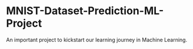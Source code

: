 # MNIST-Dataset-Prediction-ML-Project
An important project to kickstart our learning journey in Machine Learning.
